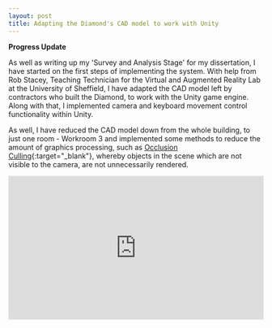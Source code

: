 ```yaml
---
layout: post
title: Adapting the Diamond's CAD model to work with Unity
---
```


**Progress Update**

As well as writing up my 'Survey and Analysis Stage' for my dissertation, I have started on the first steps of implementing the system. With help from Rob Stacey, Teaching Technician for the Virtual and Augmented Reality Lab at the University of Sheffield, I have adapted the CAD model left by contractors who built the Diamond, to work with the Unity game engine. Along with that, I implemented camera and keyboard movement control functionality within Unity.

As well, I have reduced the CAD model down from the whole building, to just one room - Workroom 3 and implemented some methods to reduce the amount of graphics processing, such as [Occlusion Culling](https://docs.unity3d.com/Manual/OcclusionCulling.html){:target="_blank"}, whereby objects in the scene which are not visible to the camera, are not unnecessarily rendered.

<style>.embed-container { position: relative; padding-bottom: 56.25%; height: 0; overflow: hidden; max-width: 100%; } .embed-container iframe, .embed-container object, .embed-container embed { position: absolute; top: 0; left: 0; width: 100%; height: 100%; }</style><div class='embed-container'><iframe src='https://www.youtube.com/embed/nUENDdgkKSM?autoplay=1&loop=1' frameborder='0' allowfullscreen></iframe></div>

